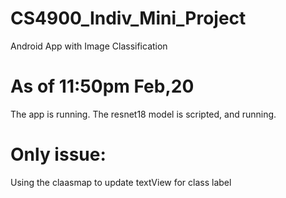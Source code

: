 # CS4900_Indiv_Mini_Project
Android App with Image Classification
# As of 11:50pm Feb,20
The app is running. The resnet18 model is scripted, and running.
# Only issue:
Using the claasmap to update textView for class label
